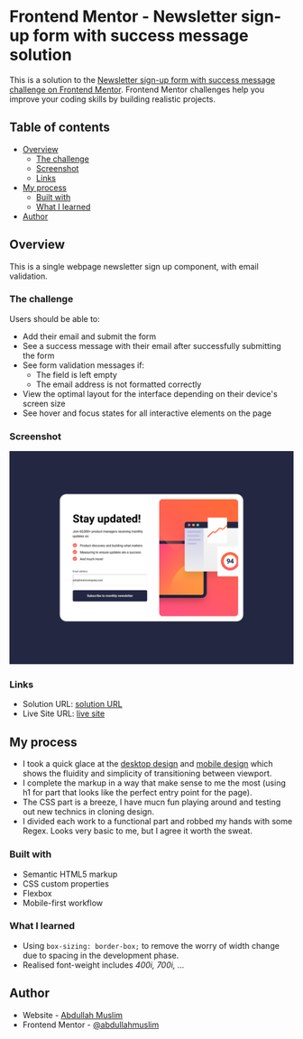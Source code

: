 # Frontend Mentor - Newsletter sign-up form with success message solution

This is a solution to the [Newsletter sign-up form with success message challenge on Frontend Mentor](https://www.frontendmentor.io/challenges/newsletter-signup-form-with-success-message-3FC1AZbNrv). Frontend Mentor challenges help you improve your coding skills by building realistic projects. 

## Table of contents

- [Overview](#overview)
  - [The challenge](#the-challenge)
  - [Screenshot](#screenshot)
  - [Links](#links)
- [My process](#my-process)
  - [Built with](#built-with)
  - [What I learned](#what-i-learned)
- [Author](#author)

## Overview
This is a single webpage newsletter sign up component, with email validation.
### The challenge

Users should be able to:

- Add their email and submit the form
- See a success message with their email after successfully submitting the form
- See form validation messages if:
  - The field is left empty
  - The email address is not formatted correctly
- View the optimal layout for the interface depending on their device's screen size
- See hover and focus states for all interactive elements on the page

### Screenshot

![](./screenshot.png)

### Links

- Solution URL: [solution URL](https://github.com/abdullahmuslim/newsletter-signup)
- Live Site URL: [live site](https://abdullahmuslim.github.io/newsletter-signup)

## My process
- I took a quick glace at the [desktop design](design/desktop-design.jpg) and [mobile design](design/mobile-design.jpg) which shows the fluidity and simplicity of transitioning between viewport.
- I complete the markup in a way that make sense to me the most (using h1 for part that looks like the perfect entry point for the page).
- The CSS part is a breeze, I have mucn fun playing around and testing out new technics in cloning design.
- I divided each work to a functional part and robbed my hands with some Regex. Looks very basic to me, but I agree it worth the sweat.

### Built with

- Semantic HTML5 markup
- CSS custom properties
- Flexbox
- Mobile-first workflow

### What I learned
- Using `box-sizing: border-box;` to remove the worry of width change due to spacing in the development phase.
- Realised font-weight includes *400i, 700i, ...*

## Author

- Website - [Abdullah Muslim](https://abdullahmuslim.github.io/portfolio)
- Frontend Mentor - [@abdullahmuslim](https://www.frontendmentor.io/profile/abdullahmuslim)